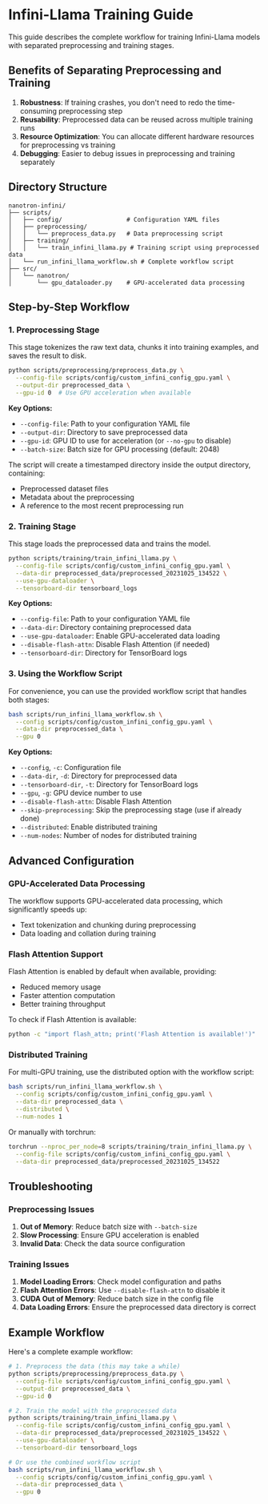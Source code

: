 # Infini-Llama Training Guide

This guide describes the complete workflow for training Infini-Llama models with separated preprocessing and training stages.

## Benefits of Separating Preprocessing and Training

1. **Robustness**: If training crashes, you don't need to redo the time-consuming preprocessing step
2. **Reusability**: Preprocessed data can be reused across multiple training runs
3. **Resource Optimization**: You can allocate different hardware resources for preprocessing vs training
4. **Debugging**: Easier to debug issues in preprocessing and training separately

## Directory Structure

```
nanotron-infini/
├── scripts/
│   ├── config/                  # Configuration YAML files
│   ├── preprocessing/
│   │   └── preprocess_data.py   # Data preprocessing script
│   ├── training/
│   │   └── train_infini_llama.py # Training script using preprocessed data
│   └── run_infini_llama_workflow.sh # Complete workflow script
├── src/
│   └── nanotron/
│       └── gpu_dataloader.py    # GPU-accelerated data processing
```

## Step-by-Step Workflow

### 1. Preprocessing Stage

This stage tokenizes the raw text data, chunks it into training examples, and saves the result to disk.

```bash
python scripts/preprocessing/preprocess_data.py \
  --config-file scripts/config/custom_infini_config_gpu.yaml \
  --output-dir preprocessed_data \
  --gpu-id 0  # Use GPU acceleration when available
```

**Key Options:**
- `--config-file`: Path to your configuration YAML file
- `--output-dir`: Directory to save preprocessed data
- `--gpu-id`: GPU ID to use for acceleration (or `--no-gpu` to disable)
- `--batch-size`: Batch size for GPU processing (default: 2048)

The script will create a timestamped directory inside the output directory, containing:
- Preprocessed dataset files
- Metadata about the preprocessing
- A reference to the most recent preprocessing run

### 2. Training Stage

This stage loads the preprocessed data and trains the model.

```bash
python scripts/training/train_infini_llama.py \
  --config-file scripts/config/custom_infini_config_gpu.yaml \
  --data-dir preprocessed_data/preprocessed_20231025_134522 \
  --use-gpu-dataloader \
  --tensorboard-dir tensorboard_logs
```

**Key Options:**
- `--config-file`: Path to your configuration YAML file
- `--data-dir`: Directory containing preprocessed data
- `--use-gpu-dataloader`: Enable GPU-accelerated data loading
- `--disable-flash-attn`: Disable Flash Attention (if needed)
- `--tensorboard-dir`: Directory for TensorBoard logs

### 3. Using the Workflow Script

For convenience, you can use the provided workflow script that handles both stages:

```bash
bash scripts/run_infini_llama_workflow.sh \
  --config scripts/config/custom_infini_config_gpu.yaml \
  --data-dir preprocessed_data \
  --gpu 0
```

**Key Options:**
- `--config`, `-c`: Configuration file
- `--data-dir`, `-d`: Directory for preprocessed data
- `--tensorboard-dir`, `-t`: Directory for TensorBoard logs
- `--gpu`, `-g`: GPU device number to use
- `--disable-flash-attn`: Disable Flash Attention
- `--skip-preprocessing`: Skip the preprocessing stage (use if already done)
- `--distributed`: Enable distributed training
- `--num-nodes`: Number of nodes for distributed training

## Advanced Configuration

### GPU-Accelerated Data Processing

The workflow supports GPU-accelerated data processing, which significantly speeds up:
- Text tokenization and chunking during preprocessing
- Data loading and collation during training

### Flash Attention Support

Flash Attention is enabled by default when available, providing:
- Reduced memory usage
- Faster attention computation
- Better training throughput

To check if Flash Attention is available:
```bash
python -c "import flash_attn; print('Flash Attention is available!')"
```

### Distributed Training

For multi-GPU training, use the distributed option with the workflow script:

```bash
bash scripts/run_infini_llama_workflow.sh \
  --config scripts/config/custom_infini_config_gpu.yaml \
  --data-dir preprocessed_data \
  --distributed \
  --num-nodes 1
```

Or manually with torchrun:

```bash
torchrun --nproc_per_node=8 scripts/training/train_infini_llama.py \
  --config-file scripts/config/custom_infini_config_gpu.yaml \
  --data-dir preprocessed_data/preprocessed_20231025_134522
```

## Troubleshooting

### Preprocessing Issues

1. **Out of Memory**: Reduce batch size with `--batch-size`
2. **Slow Processing**: Ensure GPU acceleration is enabled
3. **Invalid Data**: Check the data source configuration

### Training Issues

1. **Model Loading Errors**: Check model configuration and paths
2. **Flash Attention Errors**: Use `--disable-flash-attn` to disable it
3. **CUDA Out of Memory**: Reduce batch size in the config file
4. **Data Loading Errors**: Ensure the preprocessed data directory is correct

## Example Workflow

Here's a complete example workflow:

```bash
# 1. Preprocess the data (this may take a while)
python scripts/preprocessing/preprocess_data.py \
  --config-file scripts/config/custom_infini_config_gpu.yaml \
  --output-dir preprocessed_data \
  --gpu-id 0

# 2. Train the model with the preprocessed data
python scripts/training/train_infini_llama.py \
  --config-file scripts/config/custom_infini_config_gpu.yaml \
  --data-dir preprocessed_data/preprocessed_20231025_134522 \
  --use-gpu-dataloader \
  --tensorboard-dir tensorboard_logs

# Or use the combined workflow script
bash scripts/run_infini_llama_workflow.sh \
  --config scripts/config/custom_infini_config_gpu.yaml \
  --data-dir preprocessed_data \
  --gpu 0
```
